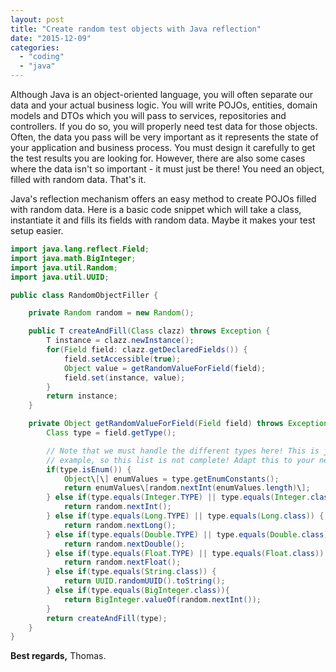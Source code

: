```yaml
---
layout: post
title: "Create random test objects with Java reflection"
date: "2015-12-09"
categories: 
  - "coding"
  - "java"
---
```


Although Java is an object-oriented language, you will often separate our data and your actual business logic. 
You will write POJOs, entities, domain models and DTOs which you will pass to services, repositories and controllers. 
If you do so, you will properly need test data for those objects. 
Often, the data you pass will be very important as it represents the state of your application and business process. 
You must design it carefully to get the test results you are looking for. 
However, there are also some cases where the data isn't so important - it must just be there! 
You need an object, filled with random data. 
That's it.

Java's reflection mechanism offers an easy method to create POJOs filled with random data. 
Here is a basic code snippet which will take a class, instantiate it and fills its fields with random data. 
Maybe it makes your test setup easier.

````java
import java.lang.reflect.Field;
import java.math.BigInteger;
import java.util.Random;
import java.util.UUID;

public class RandomObjectFiller {

    private Random random = new Random();

    public T createAndFill(Class clazz) throws Exception {
        T instance = clazz.newInstance();
        for(Field field: clazz.getDeclaredFields()) {
            field.setAccessible(true);
            Object value = getRandomValueForField(field);
            field.set(instance, value);
        }
        return instance;
    }

    private Object getRandomValueForField(Field field) throws Exception {
        Class type = field.getType();

        // Note that we must handle the different types here! This is just an 
        // example, so this list is not complete! Adapt this to your needs!
        if(type.isEnum()) {
            Object\[\] enumValues = type.getEnumConstants();
            return enumValues\[random.nextInt(enumValues.length)\];
        } else if(type.equals(Integer.TYPE) || type.equals(Integer.class)) {
            return random.nextInt();
        } else if(type.equals(Long.TYPE) || type.equals(Long.class)) {
            return random.nextLong();
        } else if(type.equals(Double.TYPE) || type.equals(Double.class)) {
            return random.nextDouble();
        } else if(type.equals(Float.TYPE) || type.equals(Float.class)) {
            return random.nextFloat();
        } else if(type.equals(String.class)) {
            return UUID.randomUUID().toString();
        } else if(type.equals(BigInteger.class)){
            return BigInteger.valueOf(random.nextInt());
        }
        return createAndFill(type);
    }
} 
````

**Best regards,** Thomas.
